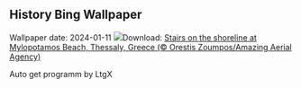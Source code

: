 ## History Bing Wallpaper
Wallpaper date: 2024-01-11
![](https://www.bing.com/th?id=OHR.MilopotamosStairs_EN-US9131506093_UHD.jpg&w=1000)Download: [Stairs on the shoreline at Mylopotamos Beach, Thessaly, Greece (© Orestis Zoumpos/Amazing Aerial Agency)](https://www.bing.com/th?id=OHR.MilopotamosStairs_EN-US9131506093_UHD.jpg)

Auto get programm by LtgX
